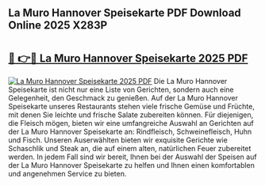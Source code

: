 ## La Muro Hannover Speisekarte PDF Download Online 2025 X283P

# <h2><a href="http://gcacuh6.nevu.top/?p=La+Muro+Hannover+Speisekarte">🔗 👉🔴 La Muro Hannover Speisekarte 2025 PDF</a></h2>

[![La Muro Hannover Speisekarte 2025 PDF](https://i.imgur.com/dBaPXMq.png)](http://gcacuh6.nevu.top/?p=La+Muro+Hannover+Speisekarte)
Die La Muro Hannover Speisekarte ist nicht nur eine Liste von Gerichten, sondern auch eine Gelegenheit, den Geschmack zu genießen. Auf der La Muro Hannover Speisekarte unseres Restaurants stehen viele frische Gemüse und Früchte, mit denen Sie leichte und frische Salate zubereiten können. Für diejenigen, die Fleisch mögen, bieten wir eine umfangreiche Auswahl an Gerichten auf der La Muro Hannover Speisekarte an: Rindfleisch, Schweinefleisch, Huhn und Fisch. Unseren Auserwählten bieten wir exquisite Gerichte wie Schaschlik und Steak an, die auf einem alten, natürlichen Feuer zubereitet werden. In jedem Fall sind wir bereit, Ihnen bei der Auswahl der Speisen auf der La Muro Hannover Speisekarte zu helfen und Ihnen einen komfortablen und angenehmen Service zu bieten.
